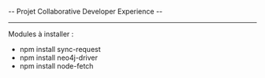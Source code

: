 -- Projet Collaborative Developer Experience --

------

Modules à installer :
  - npm install sync-request
  - npm install neo4j-driver
  - npm install node-fetch
